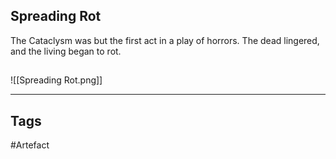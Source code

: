 ## Spreading Rot
The Cataclysm was but the first act in a play of horrors.
The dead lingered, and the living began to rot.
## 
![[Spreading Rot.png]]

---
## Tags
#Artefact